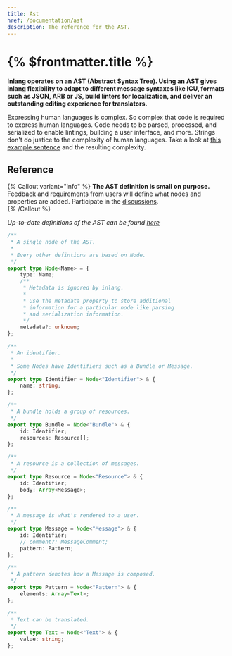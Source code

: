 ```yaml
---
title: Ast
href: /documentation/ast
description: The reference for the AST.
---
```


# {% $frontmatter.title %}

**Inlang operates on an AST (Abstract Syntax Tree). Using an AST gives inlang flexibility to adapt to different message syntaxes like ICU, formats such as JSON, ARB or JS, build linters for localization, and deliver an outstanding editing experience for translators.**

Expressing human languages is complex. So complex that code is required to express human languages. Code needs to be parsed, processed, and serialized to enable lintings, building a user interface, and more. Strings don't do justice to the complexity of human languages. Take a look at [this example sentence](https://cdn.jsdelivr.net/gh/inlang/inlang/documentation/assets/why-an-ast-is-required.webp) and the resulting complexity.

## Reference

{% Callout variant="info" %}
**The AST definition is small on purpose.** Feedback and requirements from users will define what nodes and properties are added. Participate in the [discussions](https://github.com/inlang/inlang/discussions).  
{% /Callout %}

_Up-to-date definitions of the AST can be found [here](https://github.com/inlang/inlang/blob/main/source-code/core/src/ast/index.ts)_

```ts
/**
 * A single node of the AST.
 *
 * Every other defintions are based on Node.
 */
export type Node<Name> = {
	type: Name;
	/**
	 * Metadata is ignored by inlang.
	 *
	 * Use the metadata property to store additional
	 * information for a particular node like parsing
	 * and serialization information.
	 */
	metadata?: unknown;
};

/**
 * An identifier.
 *
 * Some Nodes have Identifiers such as a Bundle or Message.
 */
export type Identifier = Node<"Identifier"> & {
	name: string;
};

/**
 * A bundle holds a group of resources.
 */
export type Bundle = Node<"Bundle"> & {
	id: Identifier;
	resources: Resource[];
};

/**
 * A resource is a collection of messages.
 */
export type Resource = Node<"Resource"> & {
	id: Identifier;
	body: Array<Message>;
};

/**
 * A message is what's rendered to a user.
 */
export type Message = Node<"Message"> & {
	id: Identifier;
	// comment?: MessageComment;
	pattern: Pattern;
};

/**
 * A pattern denotes how a Message is composed.
 */
export type Pattern = Node<"Pattern"> & {
	elements: Array<Text>;
};

/**
 * Text can be translated.
 */
export type Text = Node<"Text"> & {
	value: string;
};
```
